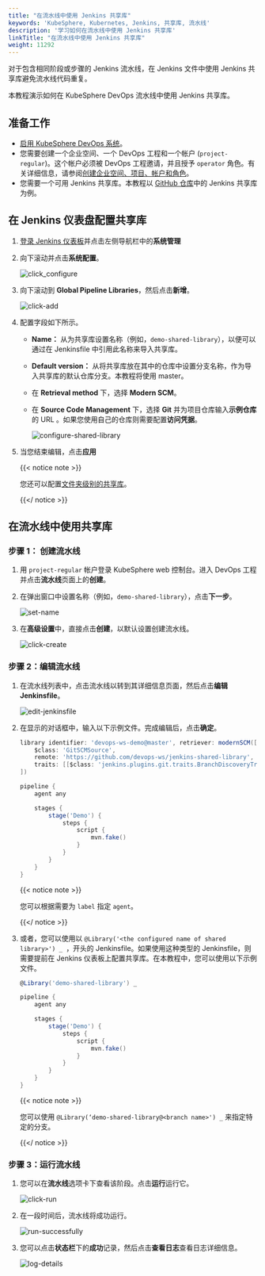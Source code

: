 ```yaml
---
title: "在流水线中使用 Jenkins 共享库"
keywords: 'KubeSphere, Kubernetes, Jenkins, 共享库, 流水线'
description: '学习如何在流水线中使用 Jenkins 共享库'
linkTitle: "在流水线中使用 Jenkins 共享库"
weight: 11292
---
```


对于包含相同阶段或步骤的 Jenkins 流水线，在 Jenkins 文件中使用 Jenkins 共享库避免流水线代码重复。

本教程演示如何在 KubeSphere DevOps 流水线中使用 Jenkins 共享库。

## 准备工作

- [启用 KubeSphere DevOps 系统](https://kubesphere.io/zh/docs/pluggable-components/devops/)。
- 您需要创建一个企业空间、一个 DevOps 工程和一个帐户 (``project-regular``)。这个帐户必须被 DevOps 工程邀请，并且授予 ``operator`` 角色。有关详细信息，请参阅[创建企业空间、项目、帐户和角色](https://kubesphere.io/zh/docs/quick-start/create-workspace-and-project/)。
- 您需要一个可用 Jenkins 共享库。本教程以 [GitHub 仓库](https://github.com/devops-ws/jenkins-shared-library)中的 Jenkins 共享库为例。

## 在 Jenkins 仪表盘配置共享库

1. [登录 Jenkins 仪表板](https://kubesphere.io/zh/docs/devops-user-guide/how-to-use/jenkins-setting/#log-in-to-jenkins-to-reload-configurations)并点击左侧导航栏中的**系统管理**

2. 向下滚动并点击**系统配置**。

   ![click_configure](/images/docs/zh-cn/devops-user-guide/use-devops/jenkins-shared-library/click-configure.png)

3. 向下滚动到 **Global Pipeline Libraries**，然后点击**新增**。

   ![click-add](/images/docs/zh-cn/devops-user-guide/use-devops/jenkins-shared-library/click-add.png)

4. 配置字段如下所示。

   - **Name：** 从为共享库设置名称（例如，``demo-shared-library``），以便可以通过在 Jenkinsfile 中引用此名称来导入共享库。

   - **Default version：** 从将共享库放在其中的仓库中设置分支名称，作为导入共享库的默认仓库分支。本教程将使用 master。

   - 在 **Retrieval method** 下，选择 **Modern SCM**。

   - 在 **Source Code Management** 下，选择 **Git** 并为项目仓库输入**示例仓库**的 URL 。如果您使用自己的仓库则需要配置**访问凭据**。

     ![configure-shared-library](/images/docs/zh-cn/devops-user-guide/use-devops/jenkins-shared-library/configure-shared-library.png)

5. 当您结束编辑，点击**应用**

   {{< notice note >}}

   您还可以配置[文件夹级别的共享库](https://www.jenkins.io/zh/doc/book/pipeline/shared-libraries/#folder-level-shared-libraries)。

   {{</ notice >}}

## 在流水线中使用共享库


### 步骤 1： 创建流水线

1. 用 ``project-regular`` 帐户登录 KubeSphere web 控制台。进入 DevOps 工程并点击**流水线**页面上的**创建**。

2. 在弹出窗口中设置名称（例如，``demo-shared-library``），点击**下一步**。

   ![set-name](/images/docs/zh-cn/devops-user-guide/use-devops/jenkins-shared-library/set-name.png)

3. 在**高级设置**中，直接点击**创建**，以默认设置创建流水线。

   ![click-create](/images/docs/zh-cn/devops-user-guide/use-devops/jenkins-shared-library/click-create.png)

### 步骤 2：编辑流水线

1. 在流水线列表中，点击流水线以转到其详细信息页面，然后点击**编辑 Jenkinsfile**。

   ![edit-jenkinsfile](/images/docs/zh-cn/devops-user-guide/use-devops/jenkins-shared-library/edit-jenkinsfile.png)

2. 在显示的对话框中，输入以下示例文件。完成编辑后，点击**确定**。

   ```groovy
   library identifier: 'devops-ws-demo@master', retriever: modernSCM([
       $class: 'GitSCMSource',
       remote: 'https://github.com/devops-ws/jenkins-shared-library',
       traits: [[$class: 'jenkins.plugins.git.traits.BranchDiscoveryTrait']]
   ])
   
   pipeline {
       agent any
   
       stages {
           stage('Demo') {
               steps {
                   script {
                       mvn.fake()
                   }
               }
           }
       }
   }
   ```

   {{< notice note >}}

   您可以根据需要为 ``label`` 指定 ``agent``。

   {{</ notice >}}

3. 或者，您可以使用以 ``@Library('<the configured name of shared library>') _ ``，开头的 Jenkinsfile。如果使用这种类型的 Jenkinsfile，则需要提前在 Jenkins 仪表板上配置共享库。在本教程中，您可以使用以下示例文件。

   ```groovy
   @Library('demo-shared-library') _
   
   pipeline {
       agent any
   
       stages {
           stage('Demo') {
               steps {
                   script {
                       mvn.fake()
                   }
               }
           }
       }
   }
   ```

   {{< notice note >}}

   您可以使用 `@Library(‘demo-shared-library@<branch name>') _` 来指定特定的分支。

   {{</ notice >}}

### 步骤 3：运行流水线

1. 您可以在**流水线**选项卡下查看该阶段。点击**运行**运行它。

   ![click-run](/images/docs/zh-cn/devops-user-guide/use-devops/jenkins-shared-library/click-run.png)

2. 在一段时间后，流水线将成功运行。

   ![run-successfully](/images/docs/zh-cn/devops-user-guide/use-devops/jenkins-shared-library/run-successfully.png)

3. 您可以点击**状态栏**下的**成功**记录，然后点击**查看日志**查看日志详细信息。

   ![log-details](/images/docs/zh-cn/devops-user-guide/use-devops/jenkins-shared-library/log-details.png)
